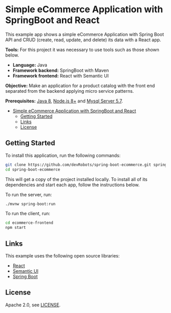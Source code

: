 # Simple eCommerce Application with SpringBoot and React


This example app shows a simple eCommerce Application with Spring Boot API and CRUD (create, read, update, and delete) its data with a React app.


**Tools:** For this project it was necessary to use tools such as those shown below.

* **Language:** Java
* **Framework backend:** SpringBoot with Maven
* **Framework frontend:** React with Semantic UI


**Objective:** Make an application for a product catalog with the front end separated from the backend applying micro service patterns.


**Prerequisites:** [Java 8](http://www.oracle.com/technetwork/java/javase/downloads/jdk8-downloads-2133151.html), [Node.js 8+](https://nodejs.org/) and [Mysql Server 5.7](https://dev.mysql.com/downloads/windows/installer/5.7.html).


- [Simple eCommerce Application with SpringBoot and React](#simple-ecommerce-application-with-springboot-and-react)
  - [Getting Started](#getting-started)
  - [Links](#links)
  - [License](#license)

## Getting Started

To install this application, run the following commands:


```bash 
git clone https://github.com/devRobots/spring-boot-ecommerce.git spring-boot-ecommerce
cd spring-boot-ecommerce
```

This will get a copy of the project installed locally. To install all of its dependencies and start each app, follow the instructions below.

To run the server, run:
 
```bash
./mvnw spring-boot:run
```

To run the client, run:
 
```bash
cd ecommerce-frontend
npm start
```


## Links

This example uses the following open source libraries:

* [React](https://reactjs.org/)
* [Semantic UI](https://react.semantic-ui.com/)
* [Spring Boot](https://spring.io/projects/spring-boot)

## License

Apache 2.0, see [LICENSE](LICENSE).